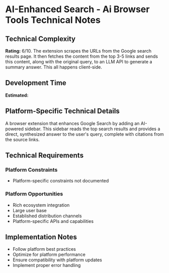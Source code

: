 # AI-Enhanced Search - Ai Browser Tools Technical Notes

## Technical Complexity
**Rating:** 6/10. The extension scrapes the URLs from the Google search results page. It then fetches the content from the top 3-5 links and sends this content, along with the original query, to an LLM API to generate a summary answer. This all happens client-side.

## Development Time
**Estimated:** 

## Platform-Specific Technical Details
A browser extension that enhances Google Search by adding an AI-powered sidebar. This sidebar reads the top search results and provides a direct, synthesized answer to the user's query, complete with citations from the source links.

## Technical Requirements

### Platform Constraints
- Platform-specific constraints not documented

### Platform Opportunities
- Rich ecosystem integration
- Large user base
- Established distribution channels
- Platform-specific APIs and capabilities

## Implementation Notes
- Follow platform best practices
- Optimize for platform performance
- Ensure compatibility with platform updates
- Implement proper error handling
